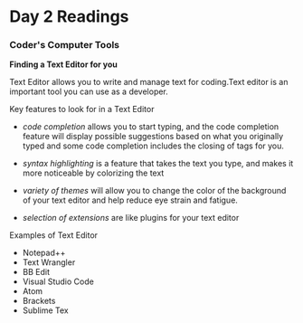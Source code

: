 
# Day 2 Readings
### **Coder's Computer Tools**

**Finding a Text Editor for you**

Text Editor allows you to write and manage text for coding.Text editor is an important tool you can use as a developer.

Key features to look for in a Text Editor 
 - *code completion* allows you to start typing, and the code completion
feature will display possible suggestions based on what you originally
typed and some code completion includes the closing of tags for you.

 - *syntax highlighting* is a feature that takes the text you
type, and makes it more noticeable by colorizing the text

 - *variety of themes* will allow you to change the color of
the background of your text editor and help reduce eye strain and fatigue. 
 - *selection of extensions* are like plugins for your text editor

Examples of Text Editor
 - Notepad++ 
 - Text Wrangler
 - BB Edit
 - Visual Studio Code 
 - Atom
 - Brackets
 - Sublime Tex
